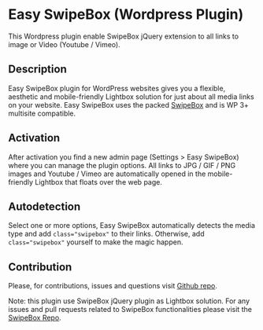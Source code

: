 # Easy SwipeBox (Wordpress Plugin)
This Wordpress plugin enable SwipeBox jQuery extension to all links to image or Video (Youtube / Vimeo).

## Description

Easy SwipeBox plugin for WordPress websites gives you a flexible, aesthetic and mobile-friendly Lightbox solution for just about all media links on your website. Easy SwipeBox uses the packed [SwipeBox](http://brutaldesign.github.io/swipebox/?source=easy-swipebox-wp-plugin) and is WP 3+ multisite compatible. 

## Activation

After activation you find a new admin page (Settings > Easy SwipeBox) where you can manage the plugin options.
All links to JPG / GIF / PNG images and Youtube / Vimeo are automatically opened in the mobile-friendly Lightbox that floats over the web page.

## Autodetection

Select one or more options, Easy SwipeBox automatically detects the media type and add `class="swipebox"` to their links.
Otherwise, add `class="swipebox"` yourself to make the magic happen.

## Contribution

Please, for contributions, issues and questions visit [Github repo](https://github.com/leopuleo/easy-swipebox).

Note: this plugin use SwipeBox jQuery plugin as Lightbox solution. For any issues and pull requests related to SwipeBox functionalities please visit the [SwipeBox Repo](https://github.com/brutaldesign/swipebox).
